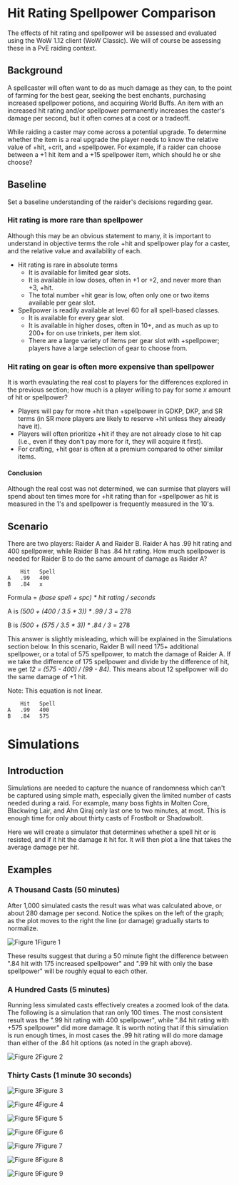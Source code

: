 # Hit Rating Spellpower Comparison
The effects of hit rating and spellpower will be assessed and evaluated using the WoW 1.12 client (WoW Classic). We will of course be assessing these in a PvE raiding context.

## Background
A spellcaster will often want to do as much damage as they can, to the point of farming for the best gear, seeking the best enchants, purchasing increased spellpower potions, and acquiring World Buffs.
An item with an increased hit rating and/or spellpower permanently increases the caster's damage per second, but it often comes at a cost or a tradeoff.

While raiding a caster may come across a potential upgrade. To determine whether the item is a real upgrade the player needs to know the relative value of +hit, +crit, and +spellpower. For example, if a raider can choose between a +1 hit item and a +15 spellpower item, which should he or she choose?

## Baseline
Set a baseline understanding of the raider's decisions regarding gear.
### Hit rating is more rare than spellpower
Although this may be an obvious statement to many, it is important to understand in objective terms the role +hit and spellpower play for a caster, and the relative value and availability of each.
- Hit rating is rare in absolute terms
  - It is available for limited gear slots.
  - It is available in low doses, often in +1 or +2, and never more than +3, +hit.
  - The total number +hit gear is low, often only one or two items available per gear slot.
- Spellpower is readily available at level 60 for all spell-based classes.
  - It is available for every gear slot.
  - It is available in higher doses, often in 10+, and as much as up to 200+ for on use trinkets, per item slot.
  - There are a large variety of items per gear slot with +spellpower; players have a large selection of gear to choose from.

### Hit rating on gear is often more expensive than spellpower

It is worth evaulating the real cost to players for the differences explored in the previous section; how much is a player willing to pay for some *x* amount of hit or spellpower?

- Players will pay for more +hit than +spellpower in GDKP, DKP, and SR terms (in SR more players are likely to reserve +hit unless they already have it).
- Players will often prioritize +hit if they are not already close to hit cap (i.e., even if they don't pay more for it, they will acquire it first).
- For crafting, +hit gear is often at a premium compared to other similar items.

#### Conclusion

Although the real cost was not determined, we can surmise that players will spend about ten times more for +hit rating than for +spellpower as hit is measured in the 1's and spellpower is frequently measured in the 10's.

## Scenario

There are two players: Raider A and Raider B. Raider A has .99 hit rating and 400 spellpower, while Raider B has .84 hit rating. How much spellpower is needed for Raider B to do the same amount of damage as Raider A? 

        Hit   Spell
    A   .99   400
    B   .84   x

Formula = *(base spell + spc) * hit rating / seconds*

A is *(500 + (400 / 3.5 * 3)) * .99 / 3* = 278

B is *(500 + (575 / 3.5 * 3)) * .84 / 3* = 278


This answer is slightly misleading, which will be explained in the Simulations section below. In this scenario, Raider B will need 175+ additional spellpower, or a total of 575 spellpower, to match the damage of Raider A. If we take the difference of 175 spellpower and divide by the difference of hit, we get *12 = (575 - 400) / (99 - 84)*. This means about 12 spellpower will do the same damage of +1 hit.

Note: This equation is not linear.

        Hit   Spell
    A   .99   400
    B   .84   575


# Simulations

## Introduction

Simulations are needed to capture the nuance of randomness which can't be captured using simple math, especially given the limited number of casts needed during a raid. For example, many boss fights in Molten Core, Blackwing Lair, and Ahn Qiraj only last one to two minutes, at most. This is enough time for only about thirty casts of Frostbolt or Shadowbolt.

Here we will create a simulator that determines whether a spell hit or is resisted, and if it hit the damage it hit for. It will then plot a line that takes the average damage per hit.

## Examples

### A Thousand Casts (50 minutes)
After 1,000 simulated casts the result was what was calculated above, or about 280 damage per second. Notice the spikes on the left of the graph; as the plot moves to the right the line (or damage) gradually starts to normalize.

![Figure 1](images/image1.png "Figure 1")Figure 1

These results suggest that during a 50 minute fight the difference between ".84 hit with 175 increased spellpower" and ".99 hit with only the base spellpower" will be roughly equal to each other.

### A Hundred Casts (5 minutes)

Running less simulated casts effectively creates a zoomed look of the data. The following is a simulation that ran only 100 times. The most consistent result was the ".99 hit rating with 400 spellpower", while ".84 hit rating with +575 spellpower" did more damage. It is worth noting that if this simulation is run enough times, in most cases the .99 hit rating will do more damage than either of the .84 hit options (as noted in the graph above).

![Figure 2](images/image2.png "Figure 2")Figure 2

### Thirty Casts (1 minute 30 seconds)

![Figure 3](images/image3.png "Figure 3")Figure 3

![Figure 4](images/image4.png "Figure 4")Figure 4

![Figure 5](images/image5.png "Figure 5")Figure 5

![Figure 6](images/image6.png "Figure 6")Figure 6

![Figure 7](images/image7.png "Figure 7")Figure 7

![Figure 8](images/image8.png "Figure 8")Figure 8

![Figure 9](images/image9.png "Figure 9")Figure 9